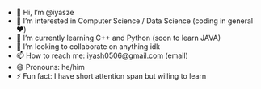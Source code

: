 - 👋 Hi, I’m @iyasze
- 👀 I’m interested in Computer Science /  Data Science (coding in general❤️)
- 🌱 I’m currently learning C++ and Python (soon to learn JAVA)
- 💞️ I’m looking to collaborate on anything idk
- 📫 How to reach me: iyash0506@gmail.com (email)
- 😄 Pronouns: he/him
- ⚡ Fun fact: I have short attention span but willing to learn

<!---
iyasze/iyasze is a ✨ special ✨ repository because its `README.md` (this file) appears on your GitHub profile.
You can click the Preview link to take a look at your changes.
--->

